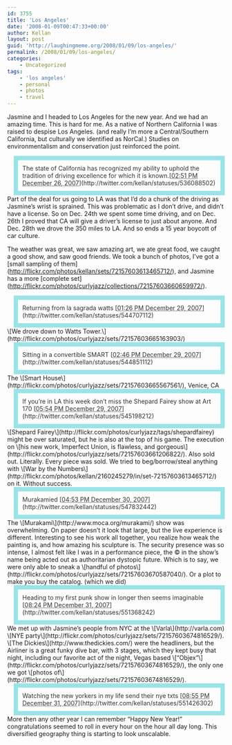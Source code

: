 ```yaml
---
id: 3755
title: 'Los Angeles'
date: '2008-01-09T00:47:33+00:00'
author: Kellan
layout: post
guid: 'http://laughingmeme.org/2008/01/09/los-angeles/'
permalink: /2008/01/09/los-angeles/
categories:
    - Uncategorized
tags:
    - 'los angeles'
    - personal
    - photos
    - travel
---
```


<style>
div.twitter { padding: 10px;  margin-left: 15px; border: 10px solid #9ae4e8; color: #333;}
</style>

Jasmine and I headed to Los Angeles for the new year. And we had an amazing time. This is hard for me. As a native of Northern California I was raised to despise Los Angeles. (and really I’m more a Central/Southern California, but culturally we identified as NorCal.) Studies on environmentalism and conservation just reinforced the point.

<div class="twitter"><span class="entry-title entry-content">The state of California has recognized my ability to uphold the tradition of driving excellence for which it is known.</span><span class="meta entry-meta">[<abbr class="published" title="2007-12-26T22:51:55+00:00">02:51 PM December 26, 2007</abbr>](http://twitter.com/kellan/statuses/536088502)</span></div>Part of the deal for us going to LA was that I’d do a chunk of the driving as Jasmine’s wrist is sprained. This was problematic as I don’t drive, and didn’t have a license. So on Dec. 24th we spent some time driving, and on Dec. 26th I proved that CA will give a driver’s license to just about anyone. And Dec. 28th we drove the 350 miles to LA. And so ends a 15 year boycott of car culture.

The weather was great, we saw amazing art, we ate great food, we caught a good show, and saw good friends. We took a bunch of photos, I’ve got a \[small sampling of them\](http://flickr.com/photos/kellan/sets/72157603613465712/), and Jasmine has a more \[complete set\](http://flickr.com/photos/curlyjazz/collections/72157603660659972/).

<div class="twitter"><span class="entry-title entry-content">Returning from la sagrada watts</span><span class="meta entry-meta"> [<abbr class="published" title="2007-12-29T21:26:12+00:00">01:26 PM December 29, 2007</abbr>](http://twitter.com/kellan/statuses/544707112)</span></div>\[We drove down to Watts Tower.\](http://flickr.com/photos/curlyjazz/sets/72157603665163903/)

<div class="twitter"><span class="entry-title entry-content"> Sitting in a convertible SMART</span><span class="meta entry-meta"> [<abbr class="published" title="2007-12-29T22:46:37+00:00">02:46 PM December 29, 2007</abbr>](http://twitter.com/kellan/statuses/544851112)</span></div>The \[Smart House\](http://flickr.com/photos/curlyjazz/sets/72157603665567561/), Venice, CA

<div class="twitter"><span class="entry-title entry-content"> If you’re in LA this week don’t miss the Shepard Fairey show at Art 170 </span><span class="meta entry-meta"> [<abbr class="published" title="2007-12-30T01:54:36+00:00">05:54 PM December 29, 2007</abbr>](http://twitter.com/kellan/statuses/545198212)</span></div>\[Shepard Fairey\](http://flickr.com/photos/curlyjazz/tags/shepardfairey) might be over saturated, but he is also at the top of his game. The execution on \[his new work, Imperfect Union, is flawless, and gorgeous\](http://flickr.com/photos/curlyjazz/sets/72157603661206822/). Also sold out. Literally. Every piece was sold. We tried to beg/borrow/steal anything with \[War by the Numbers\](http://flickr.com/photos/kellan/2160245279/in/set-72157603613465712/) on it. Without success.

<div class="twitter"><span class="entry-title entry-content"> Murakamied </span><span class="meta entry-meta"> [<abbr class="published" title="2007-12-31T00:53:31+00:00">04:53 PM December 30, 2007</abbr>](http://twitter.com/kellan/statuses/547832442)</span></div>The \[Murakami\](http://www.moca.org/murakami/) show was overwhelming. On paper doesn’t it look that large, but the live experience is different. Interesting to see his work all together, you realize how weak the painting is, and how amazing his sculpture is. The security presence was so intense, I almost felt like I was in a performance piece, the © in the show’s name being acted out as authoritarian dystopic future. Which is to say, we were only able to sneak a \[handful of photos\](http://flickr.com/photos/curlyjazz/sets/72157603670587040/). Or a plot to make you buy the catalog. (which we did)

<div class="twitter"><span class="entry-title entry-content"> Heading to my first punk show in longer then seems imaginable </span> <span class="meta entry-meta"> [<abbr class="published" title="2008-01-01T04:24:46+00:00">08:24 PM December 31, 2007</abbr>](http://twitter.com/kellan/statuses/551368242)</span></div>We met up with Jasmine’s people from NYC at the \[Varla\](http://varla.com) \[NYE party\](http://flickr.com/photos/curlyjazz/sets/72157603674816529/). \[The Dickies\](http://www.thedickies.com/) were the headliners, but the Airliner is a great funky dive bar, with 3 stages, which they kept busy that night, including our favorite act of the night, Vegas based \[“Objex”\](http://flickr.com/photos/curlyjazz/sets/72157603674816529/), the only one we got \[photos of\](http://flickr.com/photos/curlyjazz/sets/72157603674816529/).

<div class="twitter"> <span class="entry-title entry-content"> Watching the new yorkers in my life send their nye txts </span> <span class="meta entry-meta"> [<abbr class="published" title="2008-01-01T04:55:10+00:00">08:55 PM December 31, 2007</abbr>](http://twitter.com/kellan/statuses/551426302)</span></div>More then any other year I can remember “Happy New Year!” congratulations seemed to roll in every hour on the hour all day long. This diversified geography thing is starting to look unscalable.